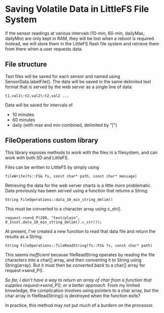 # Saving Volatile Data in LittleFS File System

If the sensor readings at various intervals (10-min, 60-min, dailyMax, 
dailyMin) are only kept in RAM, they will be lost when a reboot is 
required. Instead, we will store them in the LittleFS flash file system
and retrieve them from there when a user requests data.

## File structure
Text files will be saved for each sensor and named using SensorData.labelFile().
The data will be saved in the same delimited text format that is served
by the web server as a single line of data:

    t1,val1\~t2,val2\~t2,val2 ...

Data will be saved for intervals of
 - 10 minutes
 - 60 minutes
 - daily (with max and min combined, delimited by "|")

## FileOperations custom library
This library exposes methods to work with the files in a filesystem, and 
can work with both SD and LittleFS.

Files can be written to LittleFS by simply using

    fileWrite(fs::FS& fs, const char* path, const char* message)

Retrieving the data for the web server charts is a little more problematic. 
Data previously has been served using a function that returns a String:

    String FileOperations::data_10_min_string_delim()

This must be converted to a character array using c_str().

    request->send_P(200, "text/plain", d_Insol.data_10_min_string_delim().c_str());

At present, I've created a new function to read that data file and return
the results as a String.

    String FileOperations::fileReadString(fs::FS& fs, const char* path)

This seems *inefficient* because fileReadString operates by reading the file 
characters into a char[] array, and then converting it to String using
String(array). But it must then be *converted back* to a char[] array for 
request->send_P().

*So far, I don't have a way to return an array of char from a function that
supplies request->send_P(); or a better approach.* From my limited knowledge,
the complication involves using pointers to a char array, but the char array in
fileReadString() is destroyed when the function exits?

In practice, this method 
may not put much of a burdern on the processor.

